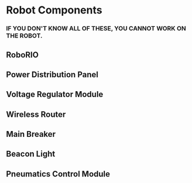 # Robot Components
### **IF YOU DON'T KNOW ALL OF THESE, YOU CANNOT WORK ON THE ROBOT**.

## RoboRIO

## Power Distribution Panel

## Voltage Regulator Module

## Wireless Router

## Main Breaker

## Beacon Light

## Pneumatics Control Module
